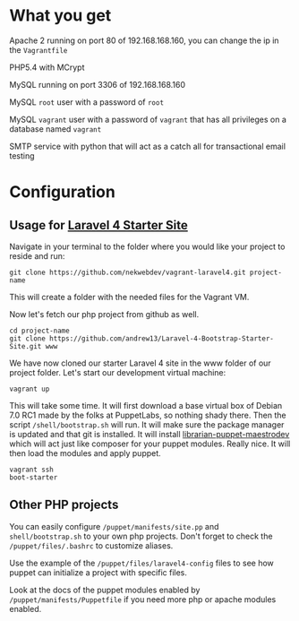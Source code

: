 # What you get

Apache 2 running on port 80 of 192.168.168.160, you can change the ip in the `Vagrantfile`

PHP5.4 with MCrypt

MySQL running on port 3306 of 192.168.168.160

MySQL `root` user with a password of `root`

MySQL `vagrant` user with a password of `vagrant` that has all privileges on a database named `vagrant`

SMTP service with python that will act as a catch all for transactional email testing

# Configuration

## Usage for [Laravel 4 Starter Site](https://github.com/andrew13/Laravel-4-Bootstrap-Starter-Site)

Navigate in your terminal to the folder where you would like your project to reside and run:

    git clone https://github.com/nekwebdev/vagrant-laravel4.git project-name

This will create a folder with the needed files for the Vagrant VM.

Now let's fetch our php project from github as well.

    cd project-name
    git clone https://github.com/andrew13/Laravel-4-Bootstrap-Starter-Site.git www

We have now cloned our starter Laravel 4 site in the www folder of our project folder. Let's start our development virtual machine:

    vagrant up

This will take some time. It will first download a base virtual box of Debian 7.0 RC1 made by the folks at PuppetLabs, so nothing shady there. Then the script `/shell/bootstrap.sh` will run. It will make sure the package manager is updated and that git is installed. It will install [librarian-puppet-maestrodev](https://github.com/maestrodev/librarian-puppet) which will act just like composer for your puppet modules. Really nice. It will then load the modules and apply puppet.

    vagrant ssh
    boot-starter

## Other PHP projects

You can easily configure `/puppet/manifests/site.pp` and `shell/bootstrap.sh` to your own php projects. Don't forget to check the `/puppet/files/.bashrc` to customize aliases.

Use the example of the `/puppet/files/laravel4-config` files to see how puppet can initialize a project with specific files.

Look at the docs of the puppet modules enabled by `/puppet/manifests/Puppetfile` if you need more php or apache modules enabled.
